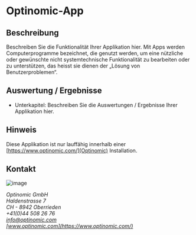 # Optinomic-App

## Beschreibung

Beschreiben Sie die Funktionalität Ihrer Applikation hier. Mit Apps werden Computerprogramme bezeichnet, die genutzt werden, um eine nützliche oder gewünschte nicht systemtechnische Funktionalität zu bearbeiten oder zu unterstützen, das heisst sie dienen der „Lösung von Benutzerproblemen“.

## Auswertung / Ergebnisse

- Unterkapitel: Beschreiben Sie die Auswertungen / Ergebnisse Ihrer Applikation hier.

## Hinweis

Diese Applikation ist nur lauffähig innerhalb einer [https://www.optinomic.com/](Optinomic) Installation.

## Kontakt

![image](http://www.optinomic.com/_logo/optinomic_logo_trademark_indigo_25.png)

*Optinomic GmbH*   
*Haldenstrasse 7*     
*CH - 8942 Oberrieden*     
*+41(0)44 508 26 76*    
*[info@optinomic.com](mailto:info@optinomic.com)*   
*[www.optinomic.com](https://www.optinomic.com/)*   

